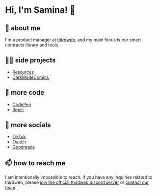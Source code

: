 
# Hi, I'm Samina! 👋

## 🚀 about me
I'm a product manager at [thirdweb](https://thirdweb.com), and my main focus is our smart contracts library and tools.

## 👩‍💻 side projects
- [Resources](https://resources.technology)
- [DarkModeComics](https://twitter.com/darkmodecomics)

## 🐛 more code
- [CodePen](https://codepen.io/saminacodes)
- [Replit](https://replit.com/@saminacodes)

## 🔗 more socials
- [TikTok](https://tiktok.com/@saminacodes) 
- [Twitch](https://twitch.tv/saminacodes) 
- [Goodreads](https://goodreads.com/saminacodes)

## 📫 how to reach me
I am intentionally impossible to reach. If you have any inquiries related to thirdweb, please [join the official thirdweb discord server](https://discord.gg/thirdweb) or [contact our team](https://thirdweb.com/contact-us). 
